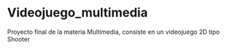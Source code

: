 # Videojuego_multimedia
Proyecto final de la materia Multimedia, consiste en un videojuego 2D tipo Shooter
